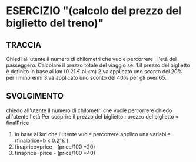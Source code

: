 # ESERCIZIO "(calcolo del prezzo del biglietto del treno)"

## TRACCIA
Chiedi all'utente il numero di chilometri che vuole percorrere , l'età del passeggero. Calcolare il prezzo totale del viaggio se:
1.il prezzo del biglietto è definito in base ai km (0.21 € al km)
2.va applicato uno sconto del 20% per i minorenni
3.va applicato uno sconto del 40% per gli over 65.


## SVOLGIMENTO
chiedo all'utente il numero di chilometri che vuole percorrere
chiedo all'utente l'età 
Per scoprire il prezzo del biglietto :
prezzo del biglietto = finalPrice
1. in base ai km che l'utente vuole percorrere applico una variabile (finalprice=b x 0.21€ )
2. finaprice=price - (price/100 *20)
3. finaprice=price - (price/100 *40)
